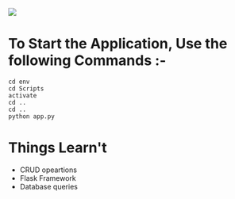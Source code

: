 ![](https://res.cloudinary.com/dnv3ztqf1/image/upload/v1606730036/Aakash_yadav_1_msbwrc.jpg)

# To Start the Application, Use the following Commands :-

    cd env
    cd Scripts
    activate
    cd ..
    cd ..
    python app.py

# Things Learn't

* CRUD opeartions
* Flask Framework
* Database queries
